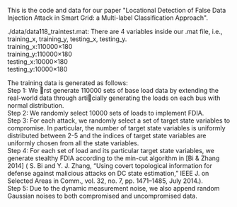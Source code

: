 
This is the code and data for our paper "Locational Detection of False Data Injection Attack in Smart Grid: a Multi-label Classification Approach".

./data/data118_traintest.mat: There are 4 variables inside our .mat file, i.e., training_x, training_y, testing_x, testing_y.   
        training_x:110000×180  
        training_y:110000×180  
        testing_x:10000×180  
        testing_y:10000×180  

The training data is generated as follows:  
Step 1: We rst generate 110000 sets of base load data by extending the real-world data through articially
generating the loads on each bus with normal distribution.  
Step 2: We randomly select 10000 sets of loads to implement FDIA.  
Step 3: For each attack, we randomly select a set of target state variables to compromise. In particular, the
number of target state variables is uniformly distributed between 2-5 and the indices of target state variables
are uniformly chosen from all the state variables.  
Step 4: For each set of load and its particular target state variables, we generate stealthy FDIA according to
the min-cut algorithm in [Bi & Zhang 2014] ( S. Bi and Y. J. Zhang, “Using covert topological information for defense against malicious attacks on DC state estimation,” IEEE J. on Selected Areas in Comm., vol. 32, no. 7, pp. 1471–1485, July 2014.).  
Step 5: Due to the dynamic measurement noise, we also append random Gaussian noises to both compromised
and uncompromised data.  
